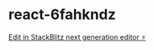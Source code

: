 # react-6fahkndz

[Edit in StackBlitz next generation editor ⚡️](https://stackblitz.com/~/github.com/rafeeqkp/react-6fahkndz)